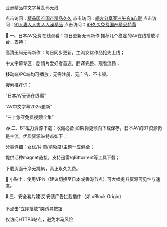 亚洲精品中文字幕乱码无线

点击访问：<a href="https://bered.pages.dev/">精品国产国产精品久久</a>
点击访问：<a href="https://bered.pages.dev/">網友分享亚洲午夜a心得</a>
点击访问：<a href="https://bsdf-5f5.pages.dev/">91人妻人人爽人人澡精品</a>
点击访问：<a href="https://bsdf-5f5.pages.dev/">99久久免费国产精品特黄</a>

🎥 一、日本AV免费在线观看：每日更新无码新作
推荐几个稳定的AV在线播放平台，支持：

高清无码无码新作：每日同步更新，主流女优作品抢先上线；

中文字幕专区：剧情片爱好者首选，翻译完整、观看流畅；

移动端/PC端均可播放：无需注册、无广告、不卡顿。

搜索推荐词：

“日本AV无码在线看”

“AV中文字幕2025更新”

“三上悠亚免费视频全集”

📥 二、BT磁力资源下载：收藏必备
如果你更倾向下载保存，日本AV的BT资源仍是主流。优质资源站特点如下：

分类详细：女优/片商/清晰度/主题一应俱全；

提供活种magnet链接，支持迅雷/qBittorrent等工具下载；

下载页面干净无跳转，真正永久免费。

📌 小贴士：使用VPN（建议切换至日本或香港节点）可大幅提升资源可见性与速度。

🔒 三、安全看片建议
安装广告拦截插件（如 uBlock Origin）

不点击“立即播放”类诱导按钮

仅访问HTTPS站点，避免木马风险
<span style="display:none;">[Canonical link]( https://github.com/nhan20250707/nhan9 ）</span>
